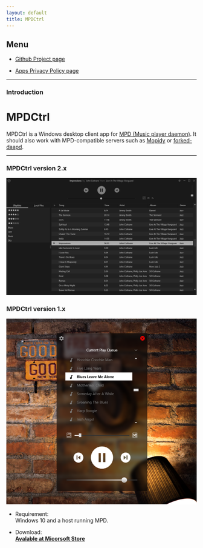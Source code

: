 ```yaml
---
layout: default
title: MPDCtrl
---
```


## Menu
  
* [Github Project page](https://github.com/torum/MPDCtrl)  

* [Apps Privacy Policy page](https://torum.github.io/MPDCtrl/app-privacy-policy/)  

---------------------------------------
### Introduction  

# MPDCtrl

MPDCtrl is a Windows desktop client app for [MPD (Music player daemon)](http://www.musicpd.org/). It should also work with MPD-compatible servers such as [Mopidy](https://www.mopidy.com/) or [forked-daapd](http://ejurgensen.github.io/forked-daapd/). 
   
---------------------------------------

### MPDCtrl version 2.x

![MPDCtrl](https://github.com/torum/MPDCtrl/blob/master/images/screenshots/v2/Main_En.png?raw=true) 

### MPDCtrl version 1.x

![MPDCtrl](https://github.com/torum/MPDCtrl/blob/master/images/screenshots/v1/MPD-Ctrl_Screenshot1.png?raw=true)  
  
  
- Requirement:  
Windows 10 and a host running MPD.    


- Download:  
__[Avalable at Micorsoft Store](https://www.microsoft.com/store/apps/9NV2BBJ82BRX)__
  



  
